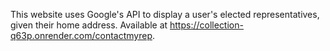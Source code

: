 This website uses Google's API to display a user's elected representatives, given their home address. Available at https://collection-q63p.onrender.com/contactmyrep.
